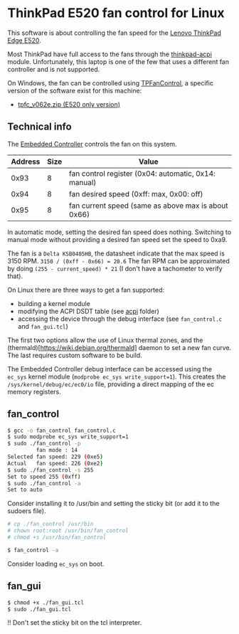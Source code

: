 ThinkPad E520 fan control for Linux
===================================

This software is about controlling the fan speed for the [Lenovo ThinkPad Edge E520](https://www.thinkwiki.org/wiki/Category:E520).

Most ThinkPad have full access to the fans through the [thinkpad-acpi](https://www.kernel.org/doc/Documentation/laptops/thinkpad-acpi.txt) module.
Unfortunately, this laptop is one of the few that uses a different fan controller and is not supported.

On Windows, the fan can be controlled using [TPFanControl](https://thinkwiki.de/TPFanControl), a specific version of the software exist for this machine:
* [tpfc_v062e.zip (E520 only version)](https://thinkwiki.de/tpfancontrol/tpfc_v062e.zip)

Technical info
--------------

The [Embedded Controller](https://en.wikipedia.org/wiki/Embedded_controller) controls the fan on this system.

| Address | Size | Value                                                |
|---------|------|------------------------------------------------------|
| 0x93    | 8    | fan control register (0x04: automatic, 0x14: manual) |
| 0x94    | 8    | fan desired speed (0xff: max, 0x00: off)             |
| 0x95    | 8    | fan current speed (same as above max is about 0x66)  |

In automatic mode, setting the desired fan speed does nothing.
Switching to manual mode without providing a desired fan speed set the speed to 0xa9.

The fan is a `Delta KSB0405HB`, the datasheet indicate that the max speed is 3150 RPM.
```3150 / (0xff - 0x66) = 20.6```
The fan RPM can be approximated by doing `(255 - current_speed) * 21` (I don't have a tachometer to verify that).

On Linux there are three ways to get a fan supported:
* building a kernel module
* modifying the ACPI DSDT table (see [acpi](./acpi) folder)
* accessing the device through the debug interface (see ```fan_control.c``` and ```fan_gui.tcl```)

The first two options allow the use of Linux thermal zones, and the (thermald)[https://wiki.debian.org/thermald] daemon to set a new fan curve.
The last requires custom software to be build.

The Embedded Controller debug interface can be accessed using the ```ec_sys``` kernel module (```modprobe ec_sys write_support=1```).
This creates the ```/sys/kernel/debug/ec/ec0/io``` file, providing a direct mapping of the ec memory registers.

fan_control
-----------

```sh
$ gcc -o fan_control fan_control.c
$ sudo modprobe ec_sys write_support=1
$ sudo ./fan_control -p
         fan mode : 14
Selected fan speed: 229 (0xe5)
Actual   fan speed: 226 (0xe2)
$ sudo ./fan_control -s 255
Set to speed 255 (0xff)
$ sudo ./fan_control -a
Set to auto
```

Consider installing it to /usr/bin and setting the sticky bit (or add it to the sudoers file).

```sh
# cp ./fan_control /usr/bin
# chown root:root /usr/bin/fan_control
# chmod +s /usr/bin/fan_control

$ fan_control -a
```

Consider loading ```ec_sys``` on boot.

fan_gui
-------

```sh
$ chmod +x ./fan_gui.tcl
$ sudo ./fan_gui.tcl
```
!! Don't set the sticky bit on the tcl interpreter.

